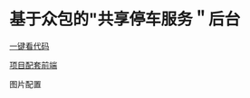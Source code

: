 # 基于众包的"共享停车服务＂后台

[一键看代码](https://github1s.com/thesomeexp/ParkingProject)

[项目配套前端](https://github.com/thesomeexp/parking_user)

图片配置
